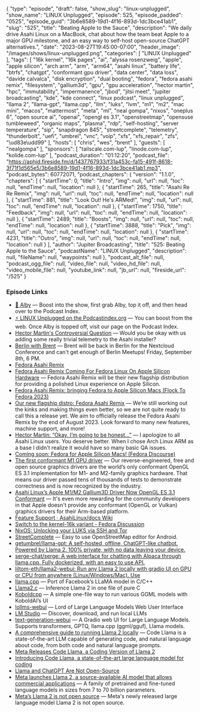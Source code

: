 {
  "type": "episode",
  "draft": false,
  "show_slug": "linux-unplugged",
  "show_name": "LINUX Unplugged",
  "episode": 525,
  "episode_padded": "0525",
  "episode_guid": "3b6e8589-19d1-4f16-893d-1dc3bce41ab1",
  "slug": "525",
  "title": "Beating Apple to the Sauce",
  "description": "We daily drive Asahi Linux on a MacBook, chat about how the team beat Apple to a major GPU milestone, and an easy way to self-host open-source ChatGPT alternatives.",
  "date": "2023-08-27T19:45:00-07:00",
  "header_image": "/images/shows/linux-unplugged.png",
  "categories": [
    "LINUX Unplugged"
  ],
  "tags": [
    "16k kernel",
    "16k pages",
    "ai",
    "alyssa rosenzweig",
    "apple",
    "apple silicon",
    "arch arm",
    "arm",
    "arm64",
    "asahi linux",
    "battery life",
    "btrfs",
    "chatgpt",
    "conformant gpu driver",
    "data center",
    "data loss",
    "davide calvalca",
    "disk encryption",
    "dual booting",
    "fedora",
    "fedora asahi remix",
    "filesystem",
    "gallium3d",
    "gpu",
    "gpu acceleration",
    "hector martin",
    "hpc",
    "immutability",
    "impermanence",
    "jbod",
    "jitsi meet",
    "jupiter broadcasting",
    "kde",
    "kde connect",
    "linux podcast",
    "linux unplugged",
    "llama 2",
    "llama-gpt",
    "llama.cpp",
    "llm",
    "luks",
    "lvm",
    "m1",
    "m2",
    "mac mini",
    "macos",
    "mattermost",
    "meta",
    "ml",
    "neal gompa",
    "nixos",
    "oneplus 6",
    "open source ai",
    "openai",
    "opengl es 3.1",
    "openstreetmap",
    "opensuse tumbleweed",
    "organic maps",
    "plasma",
    "rdp",
    "self-hosting",
    "server temperature",
    "sip",
    "snapdragon 845",
    "streetcomplete",
    "telemetry",
    "thunderbolt",
    "uefi",
    "umbrel",
    "vnc",
    "voip",
    "xfs",
    "xfs_repair",
    "zfs",
    "\ud83e\udd99"
  ],
  "hosts": [
    "chris",
    "wes",
    "brent"
  ],
  "guests": [
    "nealgompa"
  ],
  "sponsors": [
    "tailscale.com-lup",
    "linode.com-lup",
    "kolide.com-lup"
  ],
  "podcast_duration": "01:12:20",
  "podcast_file": "https://aphid.fireside.fm/d/1437767933/f31a453c-fa15-491f-8618-3f71f1d565e5/3b6e8589-19d1-4f16-893d-1dc3bce41ab1.mp3",
  "podcast_bytes": 60772071,
  "podcast_chapters": {
    "version": "1.1.0",
    "chapters": [
      {
        "startTime": 0,
        "title": "Intro",
        "img": null,
        "url": null,
        "toc": null,
        "endTime": null,
        "location": null
      },
      {
        "startTime": 265,
        "title": "Asahi Re Re Remix",
        "img": null,
        "url": null,
        "toc": null,
        "endTime": null,
        "location": null
      },
      {
        "startTime": 881,
        "title": "Look Out! He's ARMed!",
        "img": null,
        "url": null,
        "toc": null,
        "endTime": null,
        "location": null
      },
      {
        "startTime": 1750,
        "title": "Feedback",
        "img": null,
        "url": null,
        "toc": null,
        "endTime": null,
        "location": null
      },
      {
        "startTime": 2489,
        "title": "Boosts",
        "img": null,
        "url": null,
        "toc": null,
        "endTime": null,
        "location": null
      },
      {
        "startTime": 3888,
        "title": "Pick",
        "img": null,
        "url": null,
        "toc": null,
        "endTime": null,
        "location": null
      },
      {
        "startTime": 4231,
        "title": "Outro",
        "img": null,
        "url": null,
        "toc": null,
        "endTime": null,
        "location": null
      }
    ],
    "author": "Jupiter Broadcasting",
    "title": "525: Beating Apple to the Sauce",
    "podcastName": "LINUX Unplugged",
    "description": null,
    "fileName": null,
    "waypoints": null
  },
  "podcast_alt_file": null,
  "podcast_ogg_file": null,
  "video_file": null,
  "video_hd_file": null,
  "video_mobile_file": null,
  "youtube_link": null,
  "jb_url": null,
  "fireside_url": "/525"
}


### Episode Links

  * [🎉 Alby](https://getalby.com/ "🎉 Alby") — Boost into the show, first grab Alby, top it off, and then head over to the Podcast Index.
  * [⚡️ LINUX Unplugged on the Podcastindex.org](https://podcastindex.org/podcast/575694 "⚡️ LINUX Unplugged on the Podcastindex.org") — You can boost from the web. Once Alby is topped off, visit our page on the Podcast Index.
  * [Hector Martin's Controversial Question](https://social.treehouse.systems/@marcan/110837288605832455 "Hector Martin's Controversial Question") — Would you be okay with us adding some really trivial telemetry to the Asahi installer?
  * [Berlin with Brent](https://www.meetup.com/jupiterbroadcasting/events/295135448/ "Berlin with Brent") — Brent will be back in Berlin for the Nextcloud Conference and can't get enough of Berlin Meetups! Friday, September 8th, 6 PM.
  * [Fedora Asahi Remix](https://fedora-asahi-remix.org/ "Fedora Asahi Remix")
  * [Fedora Asahi Remix Coming For Fedora Linux On Apple Silicon Hardware](https://www.phoronix.com/news/Fedora-Asahi-Remix-Coming "Fedora Asahi Remix Coming For Fedora Linux On Apple Silicon Hardware") — Fedora Asahi Remix will be their new flagship distribution for providing a polished Linux experience on Apple Silicon.
  * [Fedora Asahi Remix: bringing Fedora to Apple Silicon Macs (Flock To Fedora 2023)](https://www.youtube.com/watch?v=bD2R4Yt8m88 "Fedora Asahi Remix: bringing Fedora to Apple Silicon Macs \(Flock To Fedora 2023\)")
  * [Our new flagship distro: Fedora Asahi Remix](https://asahilinux.org/2023/08/fedora-asahi-remix/ "Our new flagship distro: Fedora Asahi Remix") — We’re still working out the kinks and making things even better, so we are not quite ready to call this a release yet. We aim to officially release the Fedora Asahi Remix by the end of August 2023. Look forward to many new features, machine support, and more!
  * [Hector Martin: “Okay, I’m going to be honest…”](https://social.treehouse.systems/@marcan/109971521711413167 "Hector Martin: “Okay, I’m going to be honest…”") — I apologize to all Asahi Linux users. You deserve better. When I chose Arch Linux ARM as a base I didn't realize it would have so many basic QA issues.
  * [Coming soon: Fedora for Apple Silicon Macs! (Fedora Discourse)](https://discussion.fedoraproject.org/t/coming-soon-fedora-for-apple-silicon-macs/86745 "Coming soon: Fedora for Apple Silicon Macs! \(Fedora Discourse\)")
  * [The first conformant M1 GPU driver](https://rosenzweig.io/blog/first-conformant-m1-gpu-driver.html "The first conformant M1 GPU driver") — Our reverse-engineered, free and open source graphics drivers are the world’s only conformant OpenGL ES 3.1 implementation for M1- and M2-family graphics hardware. That means our driver passed tens of thousands of tests to demonstrate correctness and is now recognized by the industry.
  * [Asahi Linux’s Apple M1/M2 Gallium3D Driver Now OpenGL ES 3.1 Conformant](https://www.phoronix.com/news/Asahi-Linux-GLES-3.1-AGX-M1-M2 "Asahi Linux’s Apple M1/M2 Gallium3D Driver Now OpenGL ES 3.1 Conformant") — It's even more rewarding for the community developers in that Apple doesn't provide any conformant (OpenGL or Vulkan) graphics drivers for their Arm-based platform.
  * [Feature Support · AsahiLinux/docs Wiki](https://github.com/AsahiLinux/docs/wiki/Feature-Support "Feature Support · AsahiLinux/docs Wiki")
  * [Switch to the kernel-16k variant - Fedora Discussion](https://discussion.fedoraproject.org/t/switch-to-the-kernel-16k-variant/87711 "Switch to the kernel-16k variant - Fedora Discussion")
  * [NixOS: Unlocking your LUKS via SSH and Tor](https://nixos.wiki/wiki/Remote_LUKS_Unlocking "NixOS: Unlocking your LUKS via SSH and Tor")
  * [StreetComplete](https://github.com/streetcomplete/StreetComplete "StreetComplete") — Easy to use OpenStreetMap editor for Android.
  * [getumbrel/llama-gpt: A self-hosted, offline, ChatGPT-like chatbot. Powered by Llama 2. 100% private, with no data leaving your device.](https://github.com/getumbrel/llama-gpt "getumbrel/llama-gpt: A self-hosted, offline, ChatGPT-like chatbot. Powered by Llama 2. 100% private, with no data leaving your device.")
  * [serge-chat/serge: A web interface for chatting with Alpaca through llama.cpp. Fully dockerized, with an easy to use API.](https://github.com/serge-chat/serge "serge-chat/serge: A web interface for chatting with Alpaca through llama.cpp. Fully dockerized, with an easy to use API.")
  * [liltom-eth/llama2-webui: Run any Llama 2 locally with gradio UI on GPU or CPU from anywhere (Linux/Windows/Mac). Use](https://github.com/liltom-eth/llama2-webui "liltom-eth/llama2-webui: Run any Llama 2 locally with gradio UI on GPU or CPU from anywhere \(Linux/Windows/Mac\). Use")
  * [llama.cpp](https://github.com/ggerganov/llama.cpp "llama.cpp") — Port of Facebook’s LLaMA model in C/C++
  * [Llama2.c](https://github.com/karpathy/llama2.c "Llama2.c") — Inference Llama 2 in one file of pure C
  * [Koboldcpp](https://github.com/LostRuins/koboldcpp "Koboldcpp") — A simple one-file way to run various GGML models with KoboldAI’s UI
  * [lollms-webui](https://github.com/ParisNeo/lollms-webui "lollms-webui") — Lord of Large Language Models Web User Interface
  * [LM Studio](https://lmstudio.ai/ "LM Studio") — Discover, download, and run local LLMs
  * [text-generation-webui](https://github.com/oobabooga/text-generation-webui "text-generation-webui") — A Gradio web UI for Large Language Models. Supports transformers, GPTQ, llama.cpp (ggml/gguf), Llama models.
  * [A comprehensive guide to running Llama 2 locally](https://replicate.com/blog/run-llama-locally "A comprehensive guide to running Llama 2 locally") — Code Llama is a state-of-the-art LLM capable of generating code, and natural language about code, from both code and natural language prompts.
  * [Meta Releases Code Llama, a Coding Version of Llama 2](https://www.wired.com/story/meta-code-llama/ "Meta Releases Code Llama, a Coding Version of Llama 2")
  * [Introducing Code Llama, a state-of-the-art large language model for coding](https://ai.meta.com/blog/code-llama-large-language-model-coding/ "Introducing Code Llama, a state-of-the-art large language model for coding")
  * [Llama and ChatGPT Are Not Open-Source](https://spectrum.ieee.org/open-source-llm-not-open "Llama and ChatGPT Are Not Open-Source")
  * [Meta launches Llama 2, a source-available AI model that allows commercial applications](https://arstechnica.com/information-technology/2023/07/meta-launches-llama-2-an-open-source-ai-model-that-allows-commercial-applications/ "Meta launches Llama 2, a source-available AI model that allows commercial applications") — A family of pretrained and fine-tuned language models in sizes from 7 to 70 billion parameters.
  * [Meta’s Llama 2 is not open source](https://www.theregister.com/2023/07/21/llama_is_not_open_source/ "Meta’s Llama 2 is not open source") — Meta's newly released large language model Llama 2 is not open source.


